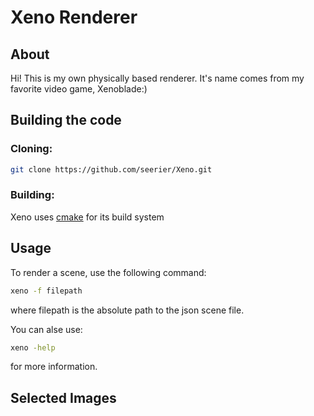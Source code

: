 # Xeno Renderer

## About
Hi! This is my own physically based renderer. It's name comes from my favorite video game, Xenoblade:)

## Building the code
### Cloning:
```bash
git clone https://github.com/seerier/Xeno.git
```

### Building:
Xeno uses [cmake](http://www.cmake.org/) for its build system

## Usage
To render a scene, use the following command:
```bash
xeno -f filepath
```
where filepath is the absolute path to the json scene file.

You can alse use:
```bash
xeno -help
```
for more information.

## Selected Images

